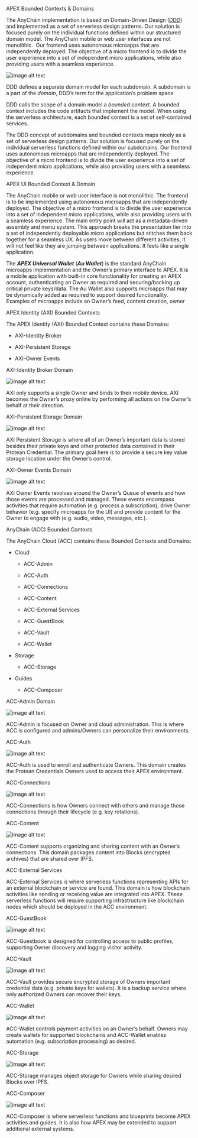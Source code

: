APEX Bounded Contexts & Domains

The AnyChain implementation is based on Domain-Driven Design ([DDD](https://en.wikipedia.org/wiki/Domain-driven_design)) and implemented as a set of serverless design patterns. Our solution is focused purely on the individual functions defined within our structured domain model. The AnyChain mobile or web user interfaces are not monolithic. ﻿ Our frontend uses autonomous microapps that are independently deployed. The objective of a micro frontend is to divide the user experience into a set of independent micro applications, while also providing users with a seamless experience. 

![image alt text](image_0b.png)

DDD defines a separate domain model for each subdomain. A subdomain is a part of the *domain*, DDD’s term for the application’s problem space.

DDD calls the scope of a domain model a *bounded context*. A bounded context includes the code artifacts that implement the model. When using the serverless architecture, each bounded context is a set of self-contained services.

The DDD concept of subdomains and bounded contexts maps nicely as a set of serverless design patterns. Our solution is focused purely on the individual serverless functions defined within our subdomains.﻿ Our frontend uses autonomous microapps that are independently deployed. The objective of a micro frontend is to divide the user experience into a set of independent micro applications, while also providing users with a seamless experience. 

APEX UI Bounded Context & Domain

The AnyChain mobile or web user interface is not monolithic. The frontend is to be implemented using autonomous microapps that are independently deployed. The objective of a micro frontend is to divide the user experience into a set of independent micro applications, while also providing users with a seamless experience. The main entry point will act as a metadata-driven assembly and menu system. This approach breaks the presentation tier into a set of independently deployable micro applications but stitches them back together for a seamless UX. As users move between different activities, it will not feel like they are jumping between applications. It feels like a single application.

The **_APEX Universal Wallet_** (**_Au Wallet_**) is the standard AnyChain microapps implementation and the Owner’s primary interface to APEX.  It is a mobile application with built-in core functionality for creating an APEX account, authenticating an Owner as required and securing/backing up critical private keys/data. The Au Wallet also supports microapps that may be dynamically added as required to support desired functionality. Examples of microapps include an Owner’s feed, content creation, owner 

APEX Identity (AXI) Bounded Contexts

The APEX Identity (AXI) Bounded Context contains these Domains:

* AXI-Identity Broker

* AXI-Persistent Storage

* AXI-Owner Events

AXI-Identity Broker Domain

![image alt text](image_1b.png)

AXI only supports a single Owner and binds to their mobile device. AXI becomes the Owner’s proxy online by performing all actions on the Owner’s behalf at their direction.

AXI-Persistent Storage Domain

![image alt text](image_2b.png)

AXI Persistent Storage is where all of an Owner’s important data is stored besides their private keys and other protected data contained in their Protean Credential. The primary goal here is to provide a secure key value storage location under the Owner’s control. 

AXI-Owner Events Domain

![image alt text](image_3b.png)

AXI Owner Events revolves around the Owner’s Queue of events and how those events are processed and managed. These events encompass activities that require automation (e.g. process a subscription), drive Owner behavior (e.g. specify microapps for the UI) and provide content for the Owner to engage with (e.g. audio, video, messages, etc.).

AnyChain (ACC) Bounded Contexts

The AnyChain Cloud (ACC) contains these Bounded Contexts and Domains:

* Cloud

    * ACC-Admin

    * ACC-Auth

    * ACC-Connections

    * ACC-Content

    * ACC-External Services

    * ACC-GuestBook

    * ACC-Vault

    * ACC-Wallet

* Storage

    * ACC-Storage

* Guides

    * ACC-Composer

ACC-Admin Domain

![image alt text](image_4b.png)

ACC-Admin is focused on Owner and cloud administration. This is where ACC is configured and admins/Owners can personalize their environments.

ACC-Auth

![image alt text](image_5b.png)

ACC-Auth is used to enroll and authenticate Owners. This domain creates the Protean Credentials Owners used to access their APEX environment.

ACC-Connections

![image alt text](image_6b.png)

ACC-Connections is how Owners connect with others and manage those connections through their lifecycle (e.g. key rotations).

ACC-Content

![image alt text](image_7b.png)

ACC-Content supports organizing and sharing content with an Owner’s connections. This domain packages content into Blocks (encrypted archives) that are shared over IPFS.

ACC-External Services

ACC-External Services is where serverless functions representing APIs for an external blockchain or service are found. This domain is how blockchain activities like sending or receiving value are integrated into APEX. These serverless functions will require supporting infrastructure like blockchain nodes which should be deployed in the ACC environment. 

ACC-GuestBook

![image alt text](image_8b.png)

ACC-Guestbook is designed for controlling access to public profiles, supporting Owner discovery and logging visitor activity.

ACC-Vault

![image alt text](image_9b.png)

ACC-Vault provides secure encrypted storage of Owners important credential data (e.g. private keys for wallets). It is a backup service where only authorized Owners can recover their keys.

ACC-Wallet

![image alt text](image_10b.png)

ACC-Wallet controls payment activities on an Owner’s behalf. Owners may create wallets for supported blockchains and ACC-Wallet enables automation (e.g. subscription processing) as desired.

ACC-Storage

![image alt text](image_11b.png)

ACC-Storage manages object storage for Owners while sharing desired Blocks over IPFS.

ACC-Composer

![image alt text](image_12b.png)

ACC-Composer is where serverless functions and blueprints become APEX activities and guides. It is also how APEX may be extended to support additional external systems.

